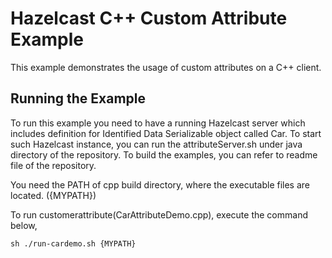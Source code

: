 # Hazelcast C++ Custom Attribute Example

This example demonstrates the usage of custom attributes on a C++ client.

## Running the Example

To run this example you need to have a running Hazelcast server which includes definition for Identified Data Serializable object called Car. To start such Hazelcast instance, you can run the attributeServer.sh under java directory of the repository. To build the examples, you can refer to readme file of the repository.

You need the PATH of cpp build directory, where the executable files are located. ({MYPATH})

To run customerattribute(CarAttributeDemo.cpp), execute the command below,
```
sh ./run-cardemo.sh {MYPATH}
```
